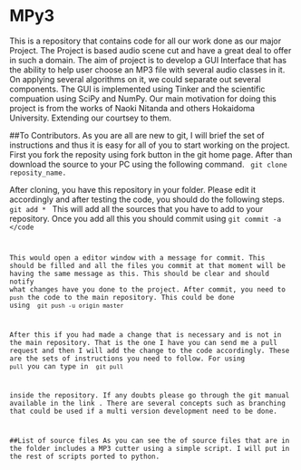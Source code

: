 MPy3
====
This is a repository that contains code for all our work done as our major
Project. The Project is based audio scene cut and have a great deal to offer in
such a domain. The aim of project is to develop a GUI Interface that has the
ability to help user choose an MP3 file with several audio classes in it. On
applying several algorithms on it, we could separate out several components.
The GUI is implemented using Tinker and the scientific compuation using SciPy
and NumPy. Our main motivation for doing this project is from the works of
Naoki Nitanda and others Hokaidoma University. Extending our courtsey to them.


##To Contributors.
As you are all are new to git, I will brief the set of instructions and thus it is easy for all of you to start working on the project. First you fork the reposity using fork button in the git home page. After than download the source to your PC using the following command. 
<code>
git clone reposity_name.
</code>

After cloning, you have this repository in your folder. Please edit it accordingly and after testing the code, you should do the following steps.
<code>
git add *
</code>
This will add all the sources that you have to add to your repository. Once you add all this you should commit using
<code>git commit  -a 
</code

This would open a editor window with a message for commit. This should be filled and all the files you commit at that moment will be having the same message as this. This should be clear and should notify what changes have you done to the project. After commit, you need to <code>push</code> the code to the main repository. This could be done using
<code>
git push -u origin master
</code>

After this if you had made a change that is necessary and is not in the main repository. That is the one I have you can send me a pull request and then I will add the change to the code accordingly. These are the sets of instructions you need to follow. For using <code>pull</code> you can type in
<code>
git pull
</code>  

inside the repository. If any doubts please go through the git manual available in the link . There are several concepts such as branching that could be used if a multi version development need to be done.


##List of source files
As you can see the of source files that are in the folder includes a MP3 cutter using a simple script. I will put in the rest of scripts ported to python. 

